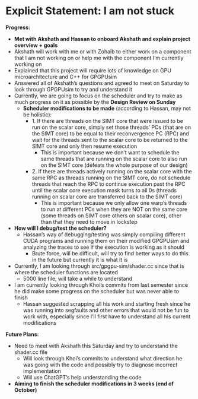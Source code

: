 # Explicit Statement: I am not stuck

**Progress:**

* **Met with Akshath and Hassan to onboard Akshath and explain project overview \+ goals**  
* Akshath will work with me or with Zohaib to either work on a component that I am not working on or help me with the component I’m currently working on  
* Explained that this project will require lots of knowledge on GPU microarchitecture and C++ for GPGPUsim  
* Answered all of Akshath’s questions and agreed to meet on Saturday to look through GPGPUsim to try and understand it  
* Currently, we are going to focus on the scheduler and try to make as much progress on it as possible by the **Design Review on Sunday**  
  * **Scheduler modifications to be made** (according to Hassan, may not be holistic):  
    * 1\. If there are threads on the SIMT core that were issued to be run on the scalar core, simply set those threads’ PCs (that are on the SIMT core) to be equal to their reconvergence PC (RPC) and wait for the threads sent to the scalar core to be returned to the SIMT core and only then resume execution  
      * This is important because we don’t want to schedule the same threads that are running on the scalar core to also run on the SIMT core (defeats the whole purpose of our design)  
    * 2\. If there are threads actively running on the scalar core with the same RPC as threads running on the SIMT core, do not schedule threads that reach the RPC to continue execution past the RPC until the scalar core execution mask turns to all 0s (threads running on scalar core are transferred back to the SIMT core)  
      * This is important because we only allow one warp’s threads to run at different PCs when they are NOT on the same core (some threads on SIMT core others on scalar core), other than that they need to move in lockstep  
* **How will I debug/test the scheduler?**  
  * Hassan’s way of debugging/testing was simply compiling different CUDA programs and running them on their modified GPGPUsim and analyzing the traces to see if the execution is working as it should  
    * Brute force, will be difficult, will try to find better ways to do this in the future but currently it is what it is  
* Currently, I am looking through src/gpgpu-sim/shader.cc since that is where the scheduler functions are located  
  * 5000 line file, will take a while to understand  
* I am currently looking through Khoi’s commits from last semester since he did make some progress on the scheduler but was never able to finish  
  * Hassan suggested scrapping all his work and starting fresh since he was running into segfaults and other errors that would not be fun to work with, especially since I’ll first have to understand all his current modifications


**Future Plans:**

* Need to meet with Akshath this Saturday and try to understand the shader.cc file  
  * Will look through Khoi’s commits to understand what direction he was going with the code and possibly try to diagnose incorrect implementation  
  * Will use ChatGPT’s help understanding the code  
* **Aiming to finish the scheduler modifications in 3 weeks (end of October)**

